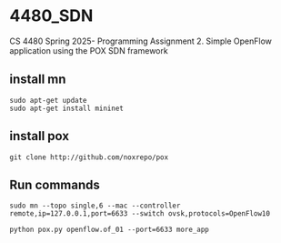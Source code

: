 # 4480_SDN
CS 4480 Spring 2025- Programming Assignment 2. Simple OpenFlow application using the POX SDN framework

## install mn
```
sudo apt-get update
sudo apt-get install mininet
```

## install pox
```
git clone http://github.com/noxrepo/pox
```

## Run commands
```
sudo mn --topo single,6 --mac --controller remote,ip=127.0.0.1,port=6633 --switch ovsk,protocols=OpenFlow10
```
```
python pox.py openflow.of_01 --port=6633 more_app
```
